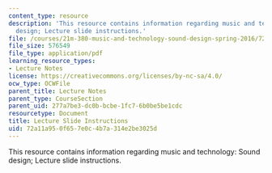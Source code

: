 ```yaml
---
content_type: resource
description: 'This resource contains information regarding music and technology: Sound
  design; Lecture slide instructions.'
file: /courses/21m-380-music-and-technology-sound-design-spring-2016/72a11a950f657e0c4b7a314e2be3025d_MIT21M_380S16_LecInstruct.pdf
file_size: 576549
file_type: application/pdf
learning_resource_types:
- Lecture Notes
license: https://creativecommons.org/licenses/by-nc-sa/4.0/
ocw_type: OCWFile
parent_title: Lecture Notes
parent_type: CourseSection
parent_uid: 277a7be3-dc0b-bcbe-1fc7-6b0be5be1cdc
resourcetype: Document
title: Lecture Slide Instructions
uid: 72a11a95-0f65-7e0c-4b7a-314e2be3025d
---
```

This resource contains information regarding music and technology: Sound design; Lecture slide instructions.
